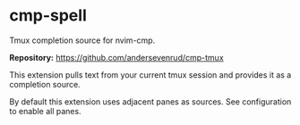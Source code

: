 # cmp-spell

Tmux completion source for nvim-cmp.

**Repository:** <https://github.com/andersevenrud/cmp-tmux>

This extension pulls text from your current tmux session and provides it as a completion source.

By default this extension uses adjacent panes as sources. See configuration to enable all panes.

<!-- vim: set ft=markdown: -->